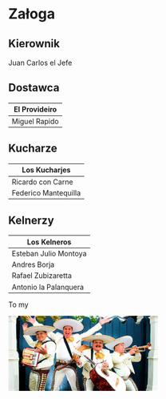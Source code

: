 # Załoga

## Kierownik

Juan Carlos el Jefe

## Dostawca

| El Provideiro |
|---------------|
| Miguel Rapido |

## Kucharze

| Los Kucharjes        |
|----------------------|
| Ricardo con Carne    |
| Federico Mantequilla |

## Kelnerzy

| Los Kelneros          |
|-----------------------|
| Esteban Julio Montoya |
| Andres Borja          |
| Rafael Zubizaretta    |
| Antonio la Palanquera |

To my

<img src = 'img/zaloga.jpg' width=300>

